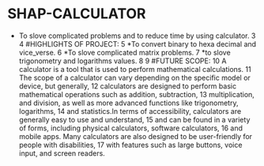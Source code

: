 # SHAP-CALCULATOR
* To slove complicated problems and to reduce time by using calculator.
3 
4 #HIGHLIGHTS OF PROJECT:
5 *To convert binary to hexa decimal and vice_verse.
6 *To slove complicated matrix problems.
7 *to slove trigonometry and logarithms values.
8 
9 #FUTURE SCOPE:
10 A calculator is a tool that is used to perform mathematical calculations. 
11 The scope of a calculator can vary depending on the specific model or device, but 
generally,
12 calculators are designed to perform basic mathematical operations such as addition, 
subtraction,
13 multiplication, and division, as well as more advanced functions like trigonometry, 
logarithms, 
14 and statistics.In terms of accessibility, calculators are generally easy to use and 
understand,
15 and can be found in a variety of forms, including physical calculators, software 
calculators, 
16 and mobile apps. Many calculators are also designed to be user-friendly for people with 
disabilities,
17 with features such as large buttons, voice input, and screen readers.
